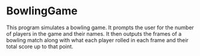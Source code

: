 # BowlingGame
This program simulates a bowling game. It prompts the user for  the number of players in the game and their names. It then outputs the frames  of a bowling match along with what each player rolled in each frame and their  total score up to that point. 
